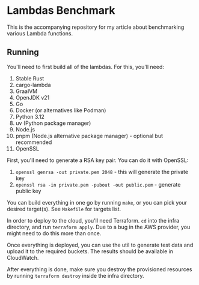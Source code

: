 # Lambdas Benchmark

This is the accompanying repository for my article about benchmarking various Lambda functions.

## Running

You'll need to first build all of the lambdas. For this, you'll need:

1. Stable Rust
2. cargo-lambda
3. GraalVM
4. OpenJDK v21
5. Go
6. Docker (or alternatives like Podman)
7. Python 3.12
8. uv (Python package manager)
9. Node.js
10. pnpm (Node.js alternative package manager) - optional but recommended
11. OpenSSL

First, you'll need to generate a RSA key pair. You can do it with OpenSSL:

1. `openssl genrsa -out private.pem 2048` - this will generate the private key
2. `openssl rsa -in private.pem -pubout -out public.pem` - generate public key

You can build everything in one go by running `make`, or you can pick your desired target(s). See `Makefile` for targets list.

In order to deploy to the cloud, you'll need Terraform. `cd` into the infra directory, and run `terraform apply`.
Due to a bug in the AWS provider, you might need to do this more than once.

Once everything is deployed, you can use the util to generate test data and upload it to the required buckets. The results should be available in CloudWatch.

After everything is done, make sure you destroy the provisioned resources by running `terraform destroy` inside the infra directory.
